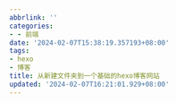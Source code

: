 ```yaml
---
abbrlink: ''
categories:
- - 前端
date: '2024-02-07T15:38:19.357193+08:00'
tags:
- hexo
- 博客
title: 从新建文件夹到一个基础的hexo博客网站
updated: '2024-02-07T16:21:01.929+08:00'
---
```

